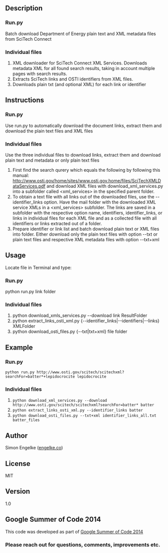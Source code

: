 ## Description

### Run.py

Batch download Department of Energy plain text and XML metadata files from SciTech Connect

### Individual files

1. XML downloader for SciTech Connect XML Services. 
Downloads metadata XML for all found search results, 
taking in account multiple pages with search results.
2. Extracts SciTech links and OSTI identifiers from XML files. 
3. Downloads plain txt (and optional XML) for each link or identifier

## Instructions

### Run.py

Use run.py to automatically download the document links, extract them and download
the plain text files and XML files

### Individual files

Use the three individual files to download links, extract them and download plain text and
metadata or only plain text files

1. First find the search qurery which equals the following <link> by following this manual: 
http://www.osti.gov/home/sites/www.osti.gov.home/files/SciTechXMLDataServices.pdf
and download XML files with download_xml_services.py into a subfolder called <xml_services> 
in the specified parent folder. 
2. To obtain a text file with all links out of the downloaded files, use the 
--identifier_links option. Have the mail folder with the downloaded XML service XMLs in a 
<xml_services> subfolder. The links are saved in a subfolder with the respective option name, 
identifiers, identifier_links, or links in individual files for each XML file and as a collected 
file with all identifiers or links extracted out of a folder.
3. Prepare identifier or link list and batch download plain text or XML files into folder.
Either download only the plain text files with option --txt or plain text files and respective XML
metadata files with option --txt+xml

## Usage

Locate file in Terminal and type:

### Run.py

python run.py link folder

### Individual files

1. python download_xmls_services.py --download link ResultFolder
2. python extract_links_osti_xml.py {--identifier_links|--identifiers|--links} XMLFolder
3. python download_osti_files.py {--txt|txt+xml} file folder

## Example

### Run.py

    python run.py http://www.osti.gov/scitech/scitechxml?searchFor=batter*+lepidocrocite lepidocrocite

### Individual files

1. `python download_xml_services.py --download http://www.osti.gov/scitech/scitechxml?searchFor=batter* batter`
2. `python extract_links_osti_xml.py --identifier_links batter`
3. `python download_osti_files.py --txt+xml identifier_links_all.txt batter_files`

## Author

Simon Engelke ([engelke.co](http://engelke.co))

## License

MIT

## Version

1.0

## Google Summer of Code 2014

This code was developed as part of [Google Summer of Code 2014](https://www.google-melange.com/gsoc/project/details/google/gsoc2014/sengelke/5668600916475904)

### Please reach out for questions, comments, improvements etc.
